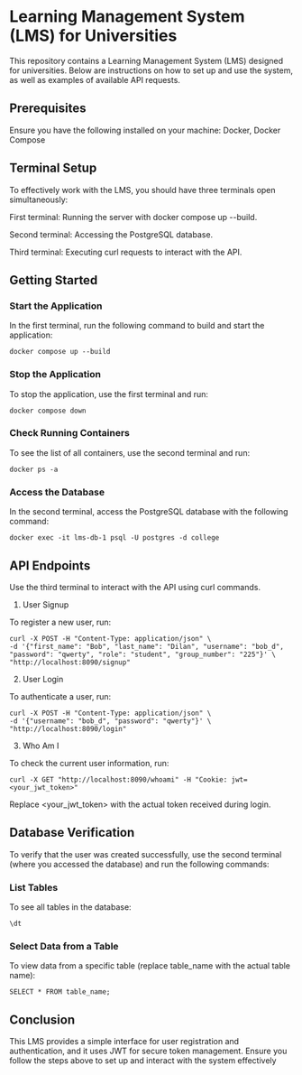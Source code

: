# Learning Management System (LMS) for Universities
This repository contains a Learning Management System (LMS) designed for universities. Below are instructions on how to set up and use the system, as well as examples of available API requests.

## Prerequisites
Ensure you have the following installed on your machine: Docker, Docker Compose

## Terminal Setup
To effectively work with the LMS, you should have three terminals open simultaneously:

First terminal: Running the server with docker compose up --build.

Second terminal: Accessing the PostgreSQL database.

Third terminal: Executing curl requests to interact with the API.

## Getting Started
### Start the Application
In the first terminal, run the following command to build and start the application:
```
docker compose up --build
```

### Stop the Application
To stop the application, use the first terminal and run:
```
docker compose down
```

### Check Running Containers
To see the list of all containers, use the second terminal and run:

```
docker ps -a
```

### Access the Database
In the second terminal, access the PostgreSQL database with the following command:

```
docker exec -it lms-db-1 psql -U postgres -d college
```

## API Endpoints
Use the third terminal to interact with the API using curl commands.

1. User Signup

To register a new user, run:

```
curl -X POST -H "Content-Type: application/json" \
-d '{"first_name": "Bob", "last_name": "Dilan", "username": "bob_d", "password": "qwerty", "role": "student", "group_number": "225"}' \
"http://localhost:8090/signup"
```

2. User Login

To authenticate a user, run:

```
curl -X POST -H "Content-Type: application/json" \
-d '{"username": "bob_d", "password": "qwerty"}' \
"http://localhost:8090/login"
```

3. Who Am I

To check the current user information, run:

```
curl -X GET "http://localhost:8090/whoami" -H "Cookie: jwt=<your_jwt_token>"
```
Replace <your_jwt_token> with the actual token received during login.


## Database Verification
To verify that the user was created successfully, use the second terminal (where you accessed the database) and run the following commands:

### List Tables
To see all tables in the database:

```
\dt
```

### Select Data from a Table
To view data from a specific table (replace table_name with the actual table name):

```
SELECT * FROM table_name;
```

## Conclusion

This LMS provides a simple interface for user registration and authentication, and it uses JWT for secure token management. Ensure you follow the steps above to set up and interact with the system effectively